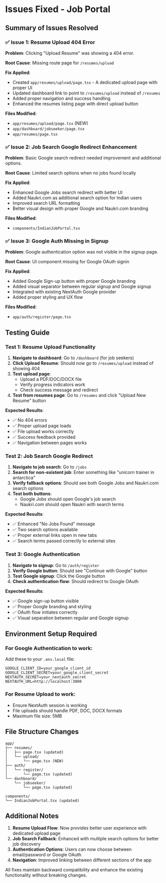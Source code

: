 # Issues Fixed - Job Portal

## Summary of Issues Resolved

### ✅ Issue 1: Resume Upload 404 Error
**Problem**: Clicking "Upload Resume" was showing a 404 error.

**Root Cause**: Missing route page for `/resumes/upload`

**Fix Applied**:
- Created `app/resumes/upload/page.tsx` - A dedicated upload page with proper UI
- Updated dashboard link to point to `/resumes/upload` instead of `/resumes`
- Added proper navigation and success handling
- Enhanced the resumes listing page with direct upload button

**Files Modified**:
- `app/resumes/upload/page.tsx` (NEW)
- `app/dashboard/jobseeker/page.tsx`
- `app/resumes/page.tsx`

### ✅ Issue 2: Job Search Google Redirect Enhancement
**Problem**: Basic Google search redirect needed improvement and additional options.

**Root Cause**: Limited search options when no jobs found locally

**Fix Applied**:
- Enhanced Google Jobs search redirect with better UI
- Added Naukri.com as additional search option for Indian users
- Improved search URL formatting
- Better visual design with proper Google and Naukri.com branding

**Files Modified**:
- `components/IndianJobPortal.tsx`

### ✅ Issue 3: Google Auth Missing in Signup
**Problem**: Google authentication option was not visible in the signup page.

**Root Cause**: UI component missing for Google OAuth signin

**Fix Applied**:
- Added Google Sign-up button with proper Google branding
- Added visual separator between regular signup and Google signup
- Integrated with existing NextAuth Google provider
- Added proper styling and UX flow

**Files Modified**:
- `app/auth/register/page.tsx`

## Testing Guide

### Test 1: Resume Upload Functionality
1. **Navigate to dashboard**: Go to `/dashboard` (for job seekers)
2. **Click Upload Resume**: Should now go to `/resumes/upload` instead of showing 404
3. **Test upload page**: 
   - Upload a PDF/DOC/DOCX file
   - Verify progress indicators work
   - Check success message and redirect
4. **Test from resumes page**: Go to `/resumes` and click "Upload New Resume" button

**Expected Results**:
- ✅ No 404 errors
- ✅ Proper upload page loads
- ✅ File upload works correctly
- ✅ Success feedback provided
- ✅ Navigation between pages works

### Test 2: Job Search Google Redirect
1. **Navigate to job search**: Go to `/jobs`
2. **Search for non-existent job**: Enter something like "unicorn trainer in antarctica"
3. **Verify fallback options**: Should see both Google Jobs and Naukri.com search options
4. **Test both buttons**: 
   - Google Jobs should open Google's job search
   - Naukri.com should open Naukri with search terms

**Expected Results**:
- ✅ Enhanced "No Jobs Found" message
- ✅ Two search options available
- ✅ Proper external links open in new tabs
- ✅ Search terms passed correctly to external sites

### Test 3: Google Authentication
1. **Navigate to signup**: Go to `/auth/register`
2. **Verify Google button**: Should see "Continue with Google" button
3. **Test Google signup**: Click the Google button
4. **Check authentication flow**: Should redirect to Google OAuth

**Expected Results**:
- ✅ Google sign-up button visible
- ✅ Proper Google branding and styling
- ✅ OAuth flow initiates correctly
- ✅ Visual separation between regular and Google signup

## Environment Setup Required

### For Google Authentication to work:
Add these to your `.env.local` file:
```env
GOOGLE_CLIENT_ID=your_google_client_id
GOOGLE_CLIENT_SECRET=your_google_client_secret
NEXTAUTH_SECRET=your_nextauth_secret
NEXTAUTH_URL=http://localhost:3000
```

### For Resume Upload to work:
- Ensure NextAuth session is working
- File uploads should handle PDF, DOC, DOCX formats
- Maximum file size: 5MB

## File Structure Changes

```
app/
├── resumes/
│   ├── page.tsx (updated)
│   └── upload/
│       └── page.tsx (NEW)
├── auth/
│   └── register/
│       └── page.tsx (updated)
└── dashboard/
    └── jobseeker/
        └── page.tsx (updated)

components/
└── IndianJobPortal.tsx (updated)
```

## Additional Notes

1. **Resume Upload Flow**: Now provides better user experience with dedicated upload page
2. **Job Search Fallback**: Enhanced with multiple search options for better job discovery
3. **Authentication Options**: Users can now choose between email/password or Google OAuth
4. **Navigation**: Improved linking between different sections of the app

All fixes maintain backward compatibility and enhance the existing functionality without breaking changes.
